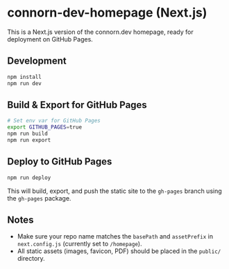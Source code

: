 # connorn-dev-homepage (Next.js)

This is a Next.js version of the connorn.dev homepage, ready for deployment on GitHub Pages.

## Development

```bash
npm install
npm run dev
```

## Build & Export for GitHub Pages

```bash
# Set env var for GitHub Pages
export GITHUB_PAGES=true
npm run build
npm run export
```

## Deploy to GitHub Pages

```bash
npm run deploy
```

This will build, export, and push the static site to the `gh-pages` branch using the `gh-pages` package.

## Notes
- Make sure your repo name matches the `basePath` and `assetPrefix` in `next.config.js` (currently set to `/homepage`).
- All static assets (images, favicon, PDF) should be placed in the `public/` directory. 